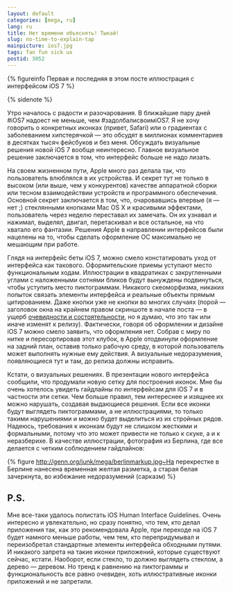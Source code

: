 ```yaml
---
layout: default
categories: [mega, ru]
lang: ru
title: Нет времени объяснять! Тыкай!
slug: no-time-to-explain-tap
mainpicture: ios7.jpg
tags: fan fun sick ux 
postid: 3052
---
```




{% figureinfo Первая и последняя в этом посте иллюстрация с интерфейсом iOS 7 %}




{% sidenote   %}

Утро началось с радости и разочарования. В ближайшие пару дней #iOS7 надоест не меньше, чем #задолбалисвоимiOS7. Я не хочу говорить о конкретных иконках (привет, Safari) или о градиентах с заболеванием хипстерячкой — это обсудят в миллионах комментариев в десятках тысяч фейсбуков и без меня. Обсуждать визуальные решения новой iOS 7 вообще неинтересно. Главное визуальное решение заключается в том, что интерфейс больше не надо лизать.<!--more-->

На своем жизненном пути, Apple много раз делала так, что пользователь влюблялся в их устройства. И секрет тут не только в высоком (или выше, чем у конкурентов) качестве аппаратной сборки или тесном взаимодействии устройств и программного обеспечения. Основной секрет заключается в том, что, очаровавшись впервые (я — нет ;) стеклянными кнопками Mac OS X и красивыми эффектами, пользователь через неделю переставал их замечать. Он их узнавал и нажимал, выделял, двигал, перетаскивал и все остальное, на что хватало его фантазии. Решения Apple в направлении интерфейсов были нацелены на то, чтобы сделать оформление ОС максимально не мешающим при работе.

Глядя на интерфейс беты iOS 7, можно смело констатировать уход от интерфейса как такового. Оформительские приемы уступают место функциональным ходам. Иллюстрации в квадратиках с закругленными углами с наложенными сотнями бликов будут вынуждены подвинуться, чтобы уступить место пиктограммам. Никакого скеоморфизма, никаких попыток связать элементы интерфейса и реальные объекты прямым цитированием. Даже кнопки уже не кнопки во многих случаях (порой — заголовок окна на крайнем правом скриншоте в начале поста — в ущерб <a href="/mega/gui-elements-affordance/">очевидности и состоятельности</a>, но я думаю, что это так или иначе изменят к релизу). Фактически, говоря об оформлении и дизайне iOS 7 можно смело заявить, что оформления нет. Собрав с миру по нитке и пересортировав этот клубок, в Apple отодвинули оформление на задний план, оставив только рабочую среду, в которой пользователь может выполнять нужные ему действия. А визуальные недоразумения, появляющиеся тут и там, до релиза должны исправить.

Кстати, о визуальных решениях. В презентации нового интерфейса сообщили, что продумали новую сетку для построения иконок. Мне бы очень хотелось увидеть гайдлайны по интерфейсам для iOS 7 и в частности эти сетки. Чем больше правил, тем интереснее и изящнее их можно нарушать, создавая выдающиеся решения. Если все иконки будут выглядеть пиктограммами, а не иллюстрациями, то только такими нарушениями и можно будет выделиться из их стройных рядов. Надеюсь, требования к иконкам будут не слишком жесткими и формальными, потому что это может привести не только к скуке, а и к неразберихе. В качестве иллюстрации, фотография из Берлина, где все делается с четким соблюдением гайдлайнов:


{% figure http://genn.org/junk/mega/berlinmarkup.jpg~На перекрестке в Берлине нанесена временная желтая разметка, а старая белая зачеркнута, во избежание недоразумений (сарказм) %}





## P.S.

Мне все-таки удалось полистать iOS Human Interface Guidelines. Очень интересно и увлекательно, но сразу понятно, что тем, кто делал приложения так, как это рекомендовала Apple, при переходе на iOS 7 будет намного меньше работы, чем тем, кто перепридумывал и переизобретал стандартные элементы интерфейса обходными путями. И никакого запрета на такие иконки приложений, которые существуют сейчас, кстати. Наоборот, если стекло, то должно выглядеть стеклом, а дерево — деревом. Но тренд к равнению на пиктограммы и функциональность все равно очевиден, хоть иллюстративные иконки приложений и не запретили.